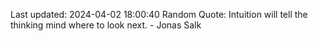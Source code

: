 Last updated: 2024-04-02 18:00:40
Random Quote: Intuition will tell the thinking mind where to look next. - Jonas Salk